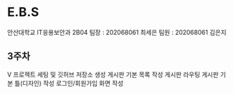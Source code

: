 # E.B.S
안산대학교 IT응용보안과 2B04
팀장 : 202068061 최세은
팀원 : 202068061 김은지

## 3주차
V 프로젝트 세팅 및 깃허브 저장소 생성
게시판 기본 목록 작성
게시판 라우팅
게시판 기본 틀(디자인) 작성
로그인/회원가입 화면 작성
